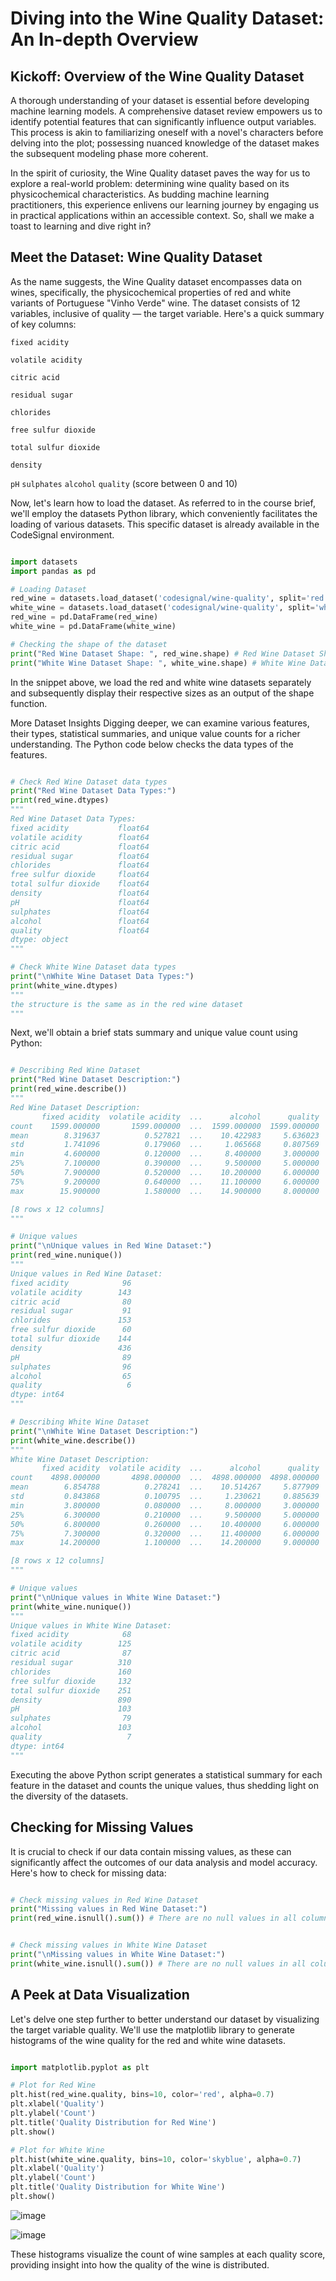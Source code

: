 # Diving into the Wine Quality Dataset: An In-depth Overview

## Kickoff: Overview of the Wine Quality Dataset

A thorough understanding of your dataset is essential before developing machine learning models. A comprehensive dataset review empowers us to identify potential features that can significantly influence output variables. This process is akin to familiarizing oneself with a novel's characters before delving into the plot; possessing nuanced knowledge of the dataset makes the subsequent modeling phase more coherent.

In the spirit of curiosity, the Wine Quality dataset paves the way for us to explore a real-world problem: determining wine quality based on its physicochemical characteristics. As budding machine learning practitioners, this experience enlivens our learning journey by engaging us in practical applications within an accessible context. So, shall we make a toast to learning and dive right in?

## Meet the Dataset: Wine Quality Dataset
As the name suggests, the Wine Quality dataset encompasses data on wines, specifically, the physicochemical properties of red and white variants of Portuguese "Vinho Verde" wine. The dataset consists of 12 variables, inclusive of quality — the target variable. Here's a quick summary of key columns:

`fixed acidity`

`volatile acidity`

`citric acid`

`residual sugar`

`chlorides`

`free sulfur dioxide`

`total sulfur dioxide`

`density`

`pH`
`sulphates`
`alcohol`
`quality` (score between 0 and 10)

Now, let's learn how to load the dataset. As referred to in the course brief, we'll employ the datasets Python library, which conveniently facilitates the loading of various datasets. This specific dataset is already available in the CodeSignal environment.

```Python

import datasets
import pandas as pd

# Loading Dataset
red_wine = datasets.load_dataset('codesignal/wine-quality', split='red')
white_wine = datasets.load_dataset('codesignal/wine-quality', split='white')
red_wine = pd.DataFrame(red_wine)
white_wine = pd.DataFrame(white_wine)

# Checking the shape of the dataset
print("Red Wine Dataset Shape: ", red_wine.shape) # Red Wine Dataset Shape:  (1599, 12)
print("White Wine Dataset Shape: ", white_wine.shape) # White Wine Dataset Shape:  (4898, 12)
```
In the snippet above, we load the red and white wine datasets separately and subsequently display their respective sizes as an output of the shape function.

More Dataset Insights
Digging deeper, we can examine various features, their types, statistical summaries, and unique value counts for a richer understanding. The Python code below checks the data types of the features.

```Python

# Check Red Wine Dataset data types
print("Red Wine Dataset Data Types:")
print(red_wine.dtypes)
"""
Red Wine Dataset Data Types:
fixed acidity           float64
volatile acidity        float64
citric acid             float64
residual sugar          float64
chlorides               float64
free sulfur dioxide     float64
total sulfur dioxide    float64
density                 float64
pH                      float64
sulphates               float64
alcohol                 float64
quality                 float64
dtype: object
"""

# Check White Wine Dataset data types
print("\nWhite Wine Dataset Data Types:")
print(white_wine.dtypes)
"""
the structure is the same as in the red wine dataset
"""
```
Next, we'll obtain a brief stats summary and unique value count using Python:

```Python

# Describing Red Wine Dataset
print("Red Wine Dataset Description:")
print(red_wine.describe())
"""
Red Wine Dataset Description:
       fixed acidity  volatile acidity  ...      alcohol      quality
count    1599.000000       1599.000000  ...  1599.000000  1599.000000
mean        8.319637          0.527821  ...    10.422983     5.636023
std         1.741096          0.179060  ...     1.065668     0.807569
min         4.600000          0.120000  ...     8.400000     3.000000
25%         7.100000          0.390000  ...     9.500000     5.000000
50%         7.900000          0.520000  ...    10.200000     6.000000
75%         9.200000          0.640000  ...    11.100000     6.000000
max        15.900000          1.580000  ...    14.900000     8.000000

[8 rows x 12 columns]
"""

# Unique values
print("\nUnique values in Red Wine Dataset:")
print(red_wine.nunique())
"""
Unique values in Red Wine Dataset:
fixed acidity            96
volatile acidity        143
citric acid              80
residual sugar           91
chlorides               153
free sulfur dioxide      60
total sulfur dioxide    144
density                 436
pH                       89
sulphates                96
alcohol                  65
quality                   6
dtype: int64
"""

# Describing White Wine Dataset
print("\nWhite Wine Dataset Description:")
print(white_wine.describe())
"""
White Wine Dataset Description:
       fixed acidity  volatile acidity  ...      alcohol      quality
count    4898.000000       4898.000000  ...  4898.000000  4898.000000
mean        6.854788          0.278241  ...    10.514267     5.877909
std         0.843868          0.100795  ...     1.230621     0.885639
min         3.800000          0.080000  ...     8.000000     3.000000
25%         6.300000          0.210000  ...     9.500000     5.000000
50%         6.800000          0.260000  ...    10.400000     6.000000
75%         7.300000          0.320000  ...    11.400000     6.000000
max        14.200000          1.100000  ...    14.200000     9.000000

[8 rows x 12 columns]
"""

# Unique values
print("\nUnique values in White Wine Dataset:")
print(white_wine.nunique())
"""
Unique values in White Wine Dataset:
fixed acidity            68
volatile acidity        125
citric acid              87
residual sugar          310
chlorides               160
free sulfur dioxide     132
total sulfur dioxide    251
density                 890
pH                      103
sulphates                79
alcohol                 103
quality                   7
dtype: int64
"""
```
Executing the above Python script generates a statistical summary for each feature in the dataset and counts the unique values, thus shedding light on the diversity of the datasets.

## Checking for Missing Values

It is crucial to check if our data contain missing values, as these can significantly affect the outcomes of our data analysis and model accuracy. Here's how to check for missing data:

```Python

# Check missing values in Red Wine Dataset
print("Missing values in Red Wine Dataset:")
print(red_wine.isnull().sum()) # There are no null values in all columns


# Check missing values in White Wine Dataset
print("\nMissing values in White Wine Dataset:")
print(white_wine.isnull().sum()) # There are no null values in all columns
```

## A Peek at Data Visualization

Let's delve one step further to better understand our dataset by visualizing the target variable quality. We'll use the matplotlib library to generate histograms of the wine quality for the red and white wine datasets.

```Python

import matplotlib.pyplot as plt

# Plot for Red Wine
plt.hist(red_wine.quality, bins=10, color='red', alpha=0.7)
plt.xlabel('Quality')
plt.ylabel('Count')
plt.title('Quality Distribution for Red Wine')
plt.show()

# Plot for White Wine
plt.hist(white_wine.quality, bins=10, color='skyblue', alpha=0.7)
plt.xlabel('Quality')
plt.ylabel('Count')
plt.title('Quality Distribution for White Wine')
plt.show()
```
![image](https://github.com/user-attachments/assets/aa82b0d9-c4b9-4f60-a00c-fe15b1efa6f5)


![image](https://github.com/user-attachments/assets/1071a06f-5d95-45c3-8a28-9fa24bbc1eef)


These histograms visualize the count of wine samples at each quality score, providing insight into how the quality of the wine is distributed.
